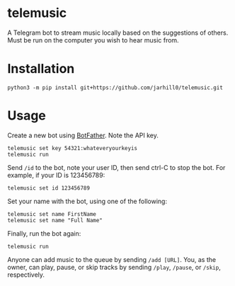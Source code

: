 # telemusic

A Telegram bot to stream music locally based on the suggestions of others. Must be run on the computer you wish to 
hear music from.

# Installation
```commandline
python3 -m pip install git+https://github.com/jarhill0/telemusic.git
```

# Usage

Create a new bot using [BotFather](telegram.me/botfather). Note the API key.

```commandline
telemusic set key 54321:whateveryourkeyis
telemusic run
```
Send `/id` to the bot, note your user ID, then send ctrl-C to stop the bot. For example, if your ID is 123456789:

```commandline
telemusic set id 123456789
```

Set your name with the bot, using one of the following:

```commandline
telemusic set name FirstName
telemusic set name "Full Name"
```

Finally, run the bot again:

```commandline
telemusic run
```

Anyone can add music to the queue by sending `/add [URL]`. You, as the owner, can play, pause, or skip tracks by 
sending `/play`, `/pause`, or `/skip`, respectively.